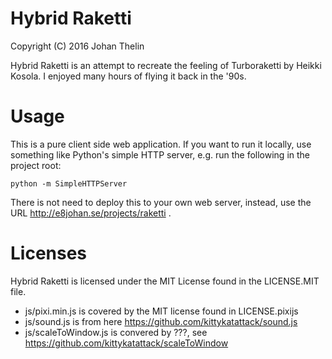 Hybrid Raketti
==============

Copyright (C) 2016 Johan Thelin

Hybrid Raketti is an attempt to recreate the feeling of Turboraketti by Heikki
Kosola. I enjoyed many hours of flying it back in the '90s.

Usage
=====

This is a pure client side web application. If you want to run it locally, use something like Python's simple HTTP server, e.g. run the following in the project root:

```
python -m SimpleHTTPServer
```

There is not need to deploy this to your own web server, instead, use the URL http://e8johan.se/projects/raketti .

Licenses
========

Hybrid Raketti is licensed under the MIT License found in the LICENSE.MIT file.


- js/pixi.min.js is covered by the MIT license found in LICENSE.pixijs
- js/sound.js is from here https://github.com/kittykatattack/sound.js
- js/scaleToWindow.js is convered by ???, see https://github.com/kittykatattack/scaleToWindow
